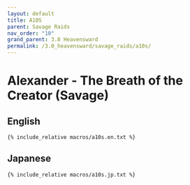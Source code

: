 ```yaml
---
layout: default
title: A10S
parent: Savage Raids
nav_order: "10"
grand_parent: 3.0 Heavensward
permalink: /3.0_heavensward/savage_raids/a10s/
---
```


# Alexander - The Breath of the Creator (Savage)

## English
```
{% include_relative macros/a10s.en.txt %}
```

## Japanese
```
{% include_relative macros/a10s.jp.txt %}
```

<script data-goatcounter="https://tuufless.goatcounter.com/count"
        async src="//gc.zgo.at/count.js"></script>

